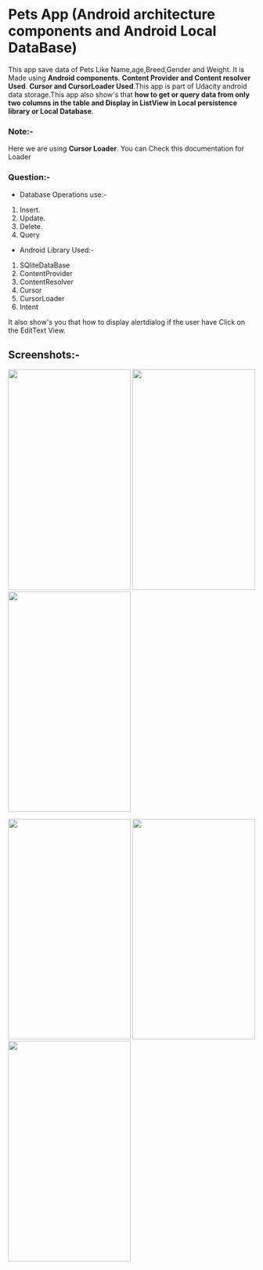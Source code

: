 # Pets App (Android architecture components and Android Local DataBase)

This app save data of Pets Like Name,age,Breed,Gender and Weight.
It is Made using **Android components**.
**Content Provider and Content resolver Used**.
**Cursor and CursorLoader Used**.This app is part of Udacity android data storage.This app also show's that **how to get or query data from only two columns in the table and Display in ListView in Local persistence library or Local Database**.

### Note:-

Here we are using **Cursor Loader**. 
You can Check this documentation for Loader 

### Question:-


- Database Operations use:-

 1) Insert.
 2) Update.
 3) Delete.
 4) Query
- Android Library Used:-
 1) SQliteDataBase
 2) ContentProvider
 3) ContentResolver
 4) Cursor
 5) CursorLoader
 6) Intent
  

It also show's you that how to display alertdialog if the user have Click on the EditText View.

## Screenshots:-

<img src="Screenshots/Screenshot_20180808-162702.png" width="250" height="450" /> <img src="Screenshots/Screenshot_20180808-162738.png" width="250" height="450" /> <img src="Screenshots/Screenshot_20180808-162752.png" width="250" height="450" />

<img src="Screenshots/Screenshot_20180808-162842.png" width="250" height="450" /> <img src="Screenshots/Screenshot_20180808-162847.png" width="250" height="450" /> <img src="Screenshots/Screenshot_20180808-162906.png" width="250" height="450" />

